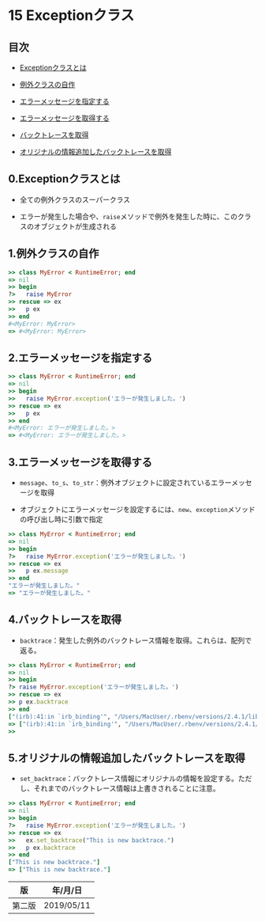15 Exceptionクラス
=================

## 目次

* [Exceptionクラスとは](#0Exceptionクラスとは)

* [例外クラスの自作](#1例外クラスの自作)

* [エラーメッセージを指定する](#2エラーメッセージを指定する)

* [エラーメッセージを取得する](#3エラーメッセージを取得する)

* [バックトレースを取得](#4バックトレースを取得)

* [オリジナルの情報追加したバックトレースを取得](#5オリジナルの情報追加したバックトレースを取得)



## 0.Exceptionクラスとは

* 全ての例外クラスのスーパークラス

* エラーが発生した場合や、`raise`メソッドで例外を発生した時に、このクラスのオブジェクトが生成される



## 1.例外クラスの自作

```ruby
>> class MyError < RuntimeError; end
=> nil
>> begin
?>   raise MyError
>> rescue => ex
>>   p ex
>> end
#<MyError: MyError>
=> #<MyError: MyError>
```



## 2.エラーメッセージを指定する

```ruby
>> class MyError < RuntimeError; end
=> nil
>> begin
>>   raise MyError.exception('エラーが発生しました。')
>> rescue => ex
>>   p ex
>> end
#<MyError: エラーが発生しました。>
=> #<MyError: エラーが発生しました。>
```



## 3.エラーメッセージを取得する

* `message`、`to_s`、`to_str`：例外オブジェクトに設定されているエラーメッセージを取得

* オブジェクトにエラーメッセージを設定するには、`new`、`exception`メソッドの呼び出し時に引数で指定

```ruby
>> class MyError < RuntimeError; end
=> nil
>> begin
?>   raise MyError.exception('エラーが発生しました。')
>> rescue => ex
>>   p ex.message
>> end
"エラーが発生しました。"
=> "エラーが発生しました。"
```



## 4.バックトレースを取得

* `backtrace`：発生した例外のバックトレース情報を取得。これらは、配列で返る。

```ruby
>> class MyError < RuntimeError; end
=> nil
>> begin
?> raise MyError.exception('エラーが発生しました。')
>> rescue => ex
>> p ex.backtrace
>> end
["(irb):41:in `irb_binding'", "/Users/MacUser/.rbenv/versions/2.4.1/lib/ruby/2.4.0/irb/workspace.rb:87:in `eval'",] # 省略
=> ["(irb):41:in `irb_binding'", "/Users/MacUser/.rbenv/versions/2.4.1/lib/ruby/2.4.0/irb/workspace.rb:87:in `eval'",] # 省略
>>
```



## 5.オリジナルの情報追加したバックトレースを取得

* `set_backtrace`：バックトレース情報にオリジナルの情報を設定する。ただし、それまでのバックトレース情報は上書きされることに注意。

```ruby
>> class MyError < RuntimeError; end
=> nil
>> begin
?>   raise MyError.exception('エラーが発生しました。')
>> rescue => ex
>>   ex.set_backtrace("This is new backtrace.")
>>   p ex.backtrace
>> end
["This is new backtrace."]
=> ["This is new backtrace."]
```



| 版     | 年/月/日   |
| ------ | ---------- |
| 第二版 | 2019/05/11 |
